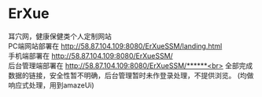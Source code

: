 ﻿# ErXue
耳穴网，健康保健类个人定制网站
<br>PC端网站部署在 http://58.87.104.109:8080/ErXueSSM/landing.html<br>
手机端部署在 http://58.87.104.109:8080/ErXueSSM/<br>
后台管理端部署在 http://58.87.104.109:8080/ErXueSSM/******<br>
全部完成数据的链接，安全性暂不明确，后台管理暂时未作登录处理，不提供浏览。
(均做响应式处理，用到amazeUi)
